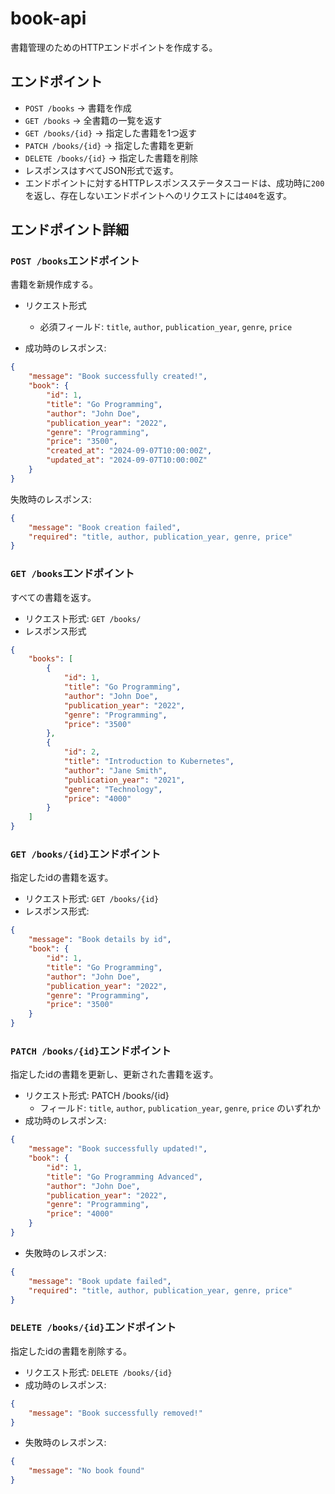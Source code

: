 # book-api
書籍管理のためのHTTPエンドポイントを作成する。

## エンドポイント
- `POST /books` -> 書籍を作成
- `GET /books` -> 全書籍の一覧を返す
- `GET /books/{id}` -> 指定した書籍を1つ返す
- `PATCH /books/{id}` -> 指定した書籍を更新
- `DELETE /books/{id}` -> 指定した書籍を削除
- レスポンスはすべてJSON形式で返す。
- エンドポイントに対するHTTPレスポンスステータスコードは、成功時に`200`を返し、存在しないエンドポイントへのリクエストには`404`を返す。

## エンドポイント詳細

### `POST /books`エンドポイント
書籍を新規作成する。

- リクエスト形式
  - 必須フィールド: `title`, `author`, `publication_year`, `genre`, `price`

- 成功時のレスポンス:
```json
{
    "message": "Book successfully created!",
    "book": {
        "id": 1,
        "title": "Go Programming",
        "author": "John Doe",
        "publication_year": "2022",
        "genre": "Programming",
        "price": "3500",
        "created_at": "2024-09-07T10:00:00Z",
        "updated_at": "2024-09-07T10:00:00Z"
    }
}
```

失敗時のレスポンス:
```json
{
    "message": "Book creation failed",
    "required": "title, author, publication_year, genre, price"
}
```

### `GET /books`エンドポイント

すべての書籍を返す。

- リクエスト形式: `GET /books/`
- レスポンス形式
```json
{
    "books": [
        {
            "id": 1,
            "title": "Go Programming",
            "author": "John Doe",
            "publication_year": "2022",
            "genre": "Programming",
            "price": "3500"
        },
        {
            "id": 2,
            "title": "Introduction to Kubernetes",
            "author": "Jane Smith",
            "publication_year": "2021",
            "genre": "Technology",
            "price": "4000"
        }
    ]
}
```


### `GET /books/{id}`エンドポイント

指定したidの書籍を返す。

- リクエスト形式: `GET /books/{id}`
- レスポンス形式:
```json
{
    "message": "Book details by id",
    "book": {
        "id": 1,
        "title": "Go Programming",
        "author": "John Doe",
        "publication_year": "2022",
        "genre": "Programming",
        "price": "3500"
    }
}
```

### `PATCH /books/{id}`エンドポイント

指定したidの書籍を更新し、更新された書籍を返す。

- リクエスト形式: PATCH /books/{id}
  - フィールド: `title`, `author`, `publication_year`, `genre`, `price` のいずれか
- 成功時のレスポンス:
```json
{
    "message": "Book successfully updated!",
    "book": {
        "id": 1,
        "title": "Go Programming Advanced",
        "author": "John Doe",
        "publication_year": "2022",
        "genre": "Programming",
        "price": "4000"
    }
}
```

- 失敗時のレスポンス:
```json
{
    "message": "Book update failed",
    "required": "title, author, publication_year, genre, price"
}
```

### `DELETE /books/{id}`エンドポイント

指定したidの書籍を削除する。

- リクエスト形式: `DELETE /books/{id}`
- 成功時のレスポンス:
```json
{
    "message": "Book successfully removed!"
}
```

- 失敗時のレスポンス:
```json
{
    "message": "No book found"
}
```






